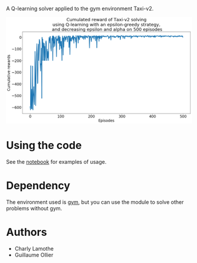 A Q-learning solver applied to the gym environment Taxi-v2.

![alt text](results/taxi-v2_q-learning_epsilon-greedy-alpha-decreasing_500.png)

# Using the code

See the [notebook](notebook.ipynb) for examples of usage.

# Dependency

The environment used is [gym](https://gym.openai.com/), but you can use the module to solve other problems without gym.

# Authors

* Charly Lamothe
* Guillaume Ollier
